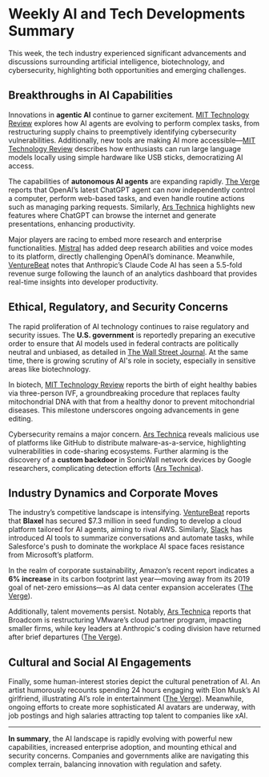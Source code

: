 # Weekly AI and Tech Developments Summary

This week, the tech industry experienced significant advancements and discussions surrounding artificial intelligence, biotechnology, and cybersecurity, highlighting both opportunities and emerging challenges.

## Breakthroughs in AI Capabilities

Innovations in **agentic AI** continue to garner excitement. [MIT Technology Review](https://www.technologyreview.com/2025/07/17/1119943/finding-value-from-ai-agents-from-day-one) explores how AI agents are evolving to perform complex tasks, from restructuring supply chains to preemptively identifying cybersecurity vulnerabilities. Additionally, new tools are making AI more accessible—[MIT Technology Review](https://www.technologyreview.com/2025/07/17/1120391/how-to-run-an-llm-on-your-laptop) describes how enthusiasts can run large language models locally using simple hardware like USB sticks, democratizing AI access.

The capabilities of **autonomous AI agents** are expanding rapidly. [The Verge](https://www.theverge.com/ai-artificial-intelligence/709158/openai-new-release-chatgpt-agent-operator-deep-research) reports that OpenAI’s latest ChatGPT agent can now independently control a computer, perform web-based tasks, and even handle routine actions such as managing parking requests. Similarly, [Ars Technica](https://arstechnica.com/information-technology/2025/07/chatgpts-new-ai-agent-can-browse-the-web-and-create-powerpoint-slideshows) highlights new features where ChatGPT can browse the internet and generate presentations, enhancing productivity.

Major players are racing to embed more research and enterprise functionalities. [Mistral](https://venturebeat.com/ai/mistrals-le-chat-adds-deep-research-agent-and-voice-mode-to-challenge-openais-enterprise-dominance/) has added deep research abilities and voice modes to its platform, directly challenging OpenAI’s dominance. Meanwhile, [VentureBeat](https://venturebeat.com/ai/anthropic-adds-usage-tracking-to-claude-code-as-enterprise-ai-spending-surges/) notes that Anthropic’s Claude Code AI has seen a 5.5-fold revenue surge following the launch of an analytics dashboard that provides real-time insights into developer productivity.

## Ethical, Regulatory, and Security Concerns

The rapid proliferation of AI technology continues to raise regulatory and security issues. The **U.S. government** is reportedly preparing an executive order to ensure that AI models used in federal contracts are politically neutral and unbiased, as detailed in [The Wall Street Journal](https://www.wsj.com/tech/ai/white-house-prepares-executive-order-targeting-woke-ai-e68e8e24). At the same time, there is growing scrutiny of AI's role in society, especially in sensitive areas like biotechnology.

In biotech, [MIT Technology Review](https://www.technologyreview.com/2025/07/16/1120285/babies-born-trial-of-three-person-ivf/) reports the birth of eight healthy babies via three-person IVF, a groundbreaking procedure that replaces faulty mitochondrial DNA with that from a healthy donor to prevent mitochondrial diseases. This milestone underscores ongoing advancements in gene editing.

Cybersecurity remains a major concern. [Ars Technica](https://arstechnica.com/security/2025/07/malware-as-a-service-caught-using-github-to-distribute-its-payloads/) reveals malicious use of platforms like GitHub to distribute malware-as-a-service, highlighting vulnerabilities in code-sharing ecosystems. Further alarming is the discovery of a **custom backdoor** in SonicWall network devices by Google researchers, complicating detection efforts ([Ars Technica](https://arstechnica.com/security/2025/07/google-finds-custom-backdoor-being-installed-on-sonicwall-network-devices/)).

## Industry Dynamics and Corporate Moves

The industry’s competitive landscape is intensifying. [VentureBeat](https://venturebeat.com/ai/blaxel-raises-7-3m-seed-round-to-build-aws-for-ai-agents-after-processing-billions-of-agent-requests/) reports that **Blaxel** has secured $7.3 million in seed funding to develop a cloud platform tailored for AI agents, aiming to rival AWS. Similarly, [Slack](https://venturebeat.com/ai/slack-gets-smarter-new-ai-tools-summarize-chats-explain-jargon-and-automate-work/) has introduced AI tools to summarize conversations and automate tasks, while Salesforce's push to dominate the workplace AI space faces resistance from Microsoft’s platform.

In the realm of corporate sustainability, Amazon’s recent report indicates a **6% increase** in its carbon footprint last year—moving away from its 2019 goal of net-zero emissions—as AI data center expansion accelerates ([The Verge](https://www.theverge.com/2024/7/10/24195707/amazons-carbon-emissions-fell-last-year)). 

Additionally, talent movements persist. Notably, [Ars Technica](https://arstechnica.com/information-technology/2025/07/more-vmware-cloud-partners-axed-as-broadcom-launches-new-invite-only-program/) reports that Broadcom is restructuring VMware’s cloud partner program, impacting smaller firms, while key leaders at Anthropic's coding division have returned after brief departures ([The Verge](https://www.theinformation.com/briefings/anthropic-hires-back-two-coding-ai-leaders-cursor-developer-anysphere)).

## Cultural and Social AI Engagements

Finally, some human-interest stories depict the cultural penetration of AI. An artist humorously recounts spending 24 hours engaging with Elon Musk’s AI girlfriend, illustrating AI’s role in entertainment ([The Verge](https://www.theverge.com/ai-artificial-intelligence/708482/i-spent-24-hours-flirting-with-elon-musks-ai-girlfriend)). Meanwhile, ongoing efforts to create more sophisticated AI avatars are underway, with job postings and high salaries attracting top talent to companies like xAI.

---

**In summary**, the AI landscape is rapidly evolving with powerful new capabilities, increased enterprise adoption, and mounting ethical and security concerns. Companies and governments alike are navigating this complex terrain, balancing innovation with regulation and safety.